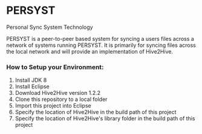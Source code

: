 # PERSYST
Personal Sync System Technology

PERSYST is a peer-to-peer based system for syncing a users files across a network of systems running PERSYST.
It is primarily for syncing files across the local network and will provide an implementation of Hive2Hive.


<h3>How to Setup your Environment:</h3>
<ol>
<li>Install JDK 8</li>
<li>Install Eclipse</li>
<li>Download Hive2Hive version 1.2.2</li>
<li>Clone this repository to a local folder</li>
<li>Import this project into Eclipse</li>
<li>Specify the location of Hive2Hive in the build path of this project</li>
<li>Specify the location of Hive2Hive's library folder in the build path of this project</li>
</ol>
